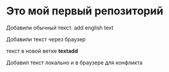 # Это мой первый репозиторий

Добавили обычный текст. add english text

Добавили текст через браузер


текст в новой ветке **textadd**


Добавил текст локально и в браузере для конфликта

